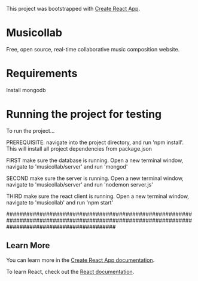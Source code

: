 This project was bootstrapped with [Create React App](https://github.com/facebook/create-react-app).

# Musicollab
Free, open source, real-time collaborative music composition website.

# Requirements
Install mongodb

# Running the project for testing
To run the project...

PREREQUISITE: navigate into the project directory, and run 'npm install'. This will install all project dependencies from package.json

FIRST make sure the database is running. Open a new terminal window, navigate to 'musicollab/server' and run 'mongod'

SECOND make sure the server is running. Open a new terminal window, navigate to 'musicollab/server' and run 'nodemon server.js'

THIRD make sure the react client is running. Open a new terminal window, navigate to 'musicollab' and run 'npm start'

#################################################################################################################################################

## Learn More

You can learn more in the [Create React App documentation](https://facebook.github.io/create-react-app/docs/getting-started).

To learn React, check out the [React documentation](https://reactjs.org/).

